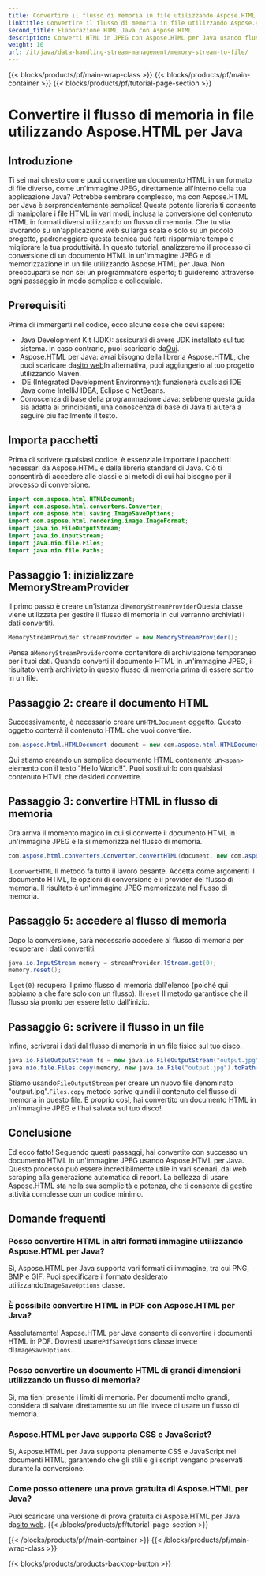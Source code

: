```yaml
---
title: Convertire il flusso di memoria in file utilizzando Aspose.HTML per Java
linktitle: Convertire il flusso di memoria in file utilizzando Aspose.HTML per Java
second_title: Elaborazione HTML Java con Aspose.HTML
description: Converti HTML in JPEG con Aspose.HTML per Java usando flussi di memoria. Segui questa guida passo passo per una conversione senza problemi da HTML a immagine.
weight: 10
url: /it/java/data-handling-stream-management/memory-stream-to-file/
---
```


{{< blocks/products/pf/main-wrap-class >}}
{{< blocks/products/pf/main-container >}}
{{< blocks/products/pf/tutorial-page-section >}}

# Convertire il flusso di memoria in file utilizzando Aspose.HTML per Java

## Introduzione
Ti sei mai chiesto come puoi convertire un documento HTML in un formato di file diverso, come un'immagine JPEG, direttamente all'interno della tua applicazione Java? Potrebbe sembrare complesso, ma con Aspose.HTML per Java è sorprendentemente semplice! Questa potente libreria ti consente di manipolare i file HTML in vari modi, inclusa la conversione del contenuto HTML in formati diversi utilizzando un flusso di memoria. Che tu stia lavorando su un'applicazione web su larga scala o solo su un piccolo progetto, padroneggiare questa tecnica può farti risparmiare tempo e migliorare la tua produttività.
In questo tutorial, analizzeremo il processo di conversione di un documento HTML in un'immagine JPEG e di memorizzazione in un file utilizzando Aspose.HTML per Java. Non preoccuparti se non sei un programmatore esperto; ti guideremo attraverso ogni passaggio in modo semplice e colloquiale.
## Prerequisiti
Prima di immergerti nel codice, ecco alcune cose che devi sapere:
- Java Development Kit (JDK): assicurati di avere JDK installato sul tuo sistema. In caso contrario, puoi scaricarlo da[Qui](https://www.oracle.com/java/technologies/javase-jdk11-downloads.html).
-  Aspose.HTML per Java: avrai bisogno della libreria Aspose.HTML, che puoi scaricare da[sito web](https://releases.aspose.com/html/java/)In alternativa, puoi aggiungerlo al tuo progetto utilizzando Maven.
- IDE (Integrated Development Environment): funzionerà qualsiasi IDE Java come IntelliJ IDEA, Eclipse o NetBeans.
- Conoscenza di base della programmazione Java: sebbene questa guida sia adatta ai principianti, una conoscenza di base di Java ti aiuterà a seguire più facilmente il testo.

## Importa pacchetti
Prima di scrivere qualsiasi codice, è essenziale importare i pacchetti necessari da Aspose.HTML e dalla libreria standard di Java. Ciò ti consentirà di accedere alle classi e ai metodi di cui hai bisogno per il processo di conversione.
```java
import com.aspose.html.HTMLDocument;
import com.aspose.html.converters.Converter;
import com.aspose.html.saving.ImageSaveOptions;
import com.aspose.html.rendering.image.ImageFormat;
import java.io.FileOutputStream;
import java.io.InputStream;
import java.nio.file.Files;
import java.nio.file.Paths;
```
## Passaggio 1: inizializzare MemoryStreamProvider
 Il primo passo è creare un'istanza di`MemoryStreamProvider`Questa classe viene utilizzata per gestire il flusso di memoria in cui verranno archiviati i dati convertiti.
```java
MemoryStreamProvider streamProvider = new MemoryStreamProvider();
```
 Pensa a`MemoryStreamProvider`come contenitore di archiviazione temporaneo per i tuoi dati. Quando converti il documento HTML in un'immagine JPEG, il risultato verrà archiviato in questo flusso di memoria prima di essere scritto in un file.
## Passaggio 2: creare il documento HTML
 Successivamente, è necessario creare un`HTMLDocument` oggetto. Questo oggetto conterrà il contenuto HTML che vuoi convertire.
```java
com.aspose.html.HTMLDocument document = new com.aspose.html.HTMLDocument("<span>Hello World!!</span>");
```
 Qui stiamo creando un semplice documento HTML contenente un`<span>` elemento con il testo "Hello World!!". Puoi sostituirlo con qualsiasi contenuto HTML che desideri convertire.

## Passaggio 3: convertire HTML in flusso di memoria
Ora arriva il momento magico in cui si converte il documento HTML in un'immagine JPEG e la si memorizza nel flusso di memoria.
```java
com.aspose.html.converters.Converter.convertHTML(document, new com.aspose.html.saving.ImageSaveOptions(com.aspose.html.rendering.image.ImageFormat.Jpeg), streamProvider.lStream);
```
 IL`convertHTML` Il metodo fa tutto il lavoro pesante. Accetta come argomenti il documento HTML, le opzioni di conversione e il provider del flusso di memoria. Il risultato è un'immagine JPEG memorizzata nel flusso di memoria.
## Passaggio 5: accedere al flusso di memoria
Dopo la conversione, sarà necessario accedere al flusso di memoria per recuperare i dati convertiti.
```java
java.io.InputStream memory = streamProvider.lStream.get(0);
memory.reset();
```
 IL`get(0)` recupera il primo flusso di memoria dall'elenco (poiché qui abbiamo a che fare solo con un flusso). Il`reset` Il metodo garantisce che il flusso sia pronto per essere letto dall'inizio.
## Passaggio 6: scrivere il flusso in un file
Infine, scriverai i dati dal flusso di memoria in un file fisico sul tuo disco.
```java
java.io.FileOutputStream fs = new java.io.FileOutputStream("output.jpg");
java.nio.file.Files.copy(memory, new java.io.File("output.jpg").toPath());
```
 Stiamo usando`FileOutputStream` per creare un nuovo file denominato "output.jpg".`Files.copy` metodo scrive quindi il contenuto del flusso di memoria in questo file. E proprio così, hai convertito un documento HTML in un'immagine JPEG e l'hai salvata sul tuo disco!
## Conclusione
Ed ecco fatto! Seguendo questi passaggi, hai convertito con successo un documento HTML in un'immagine JPEG usando Aspose.HTML per Java. Questo processo può essere incredibilmente utile in vari scenari, dal web scraping alla generazione automatica di report. La bellezza di usare Aspose.HTML sta nella sua semplicità e potenza, che ti consente di gestire attività complesse con un codice minimo.
## Domande frequenti
### Posso convertire HTML in altri formati immagine utilizzando Aspose.HTML per Java?
 Sì, Aspose.HTML per Java supporta vari formati di immagine, tra cui PNG, BMP e GIF. Puoi specificare il formato desiderato utilizzando`ImageSaveOptions` classe.
### È possibile convertire HTML in PDF con Aspose.HTML per Java?
 Assolutamente! Aspose.HTML per Java consente di convertire i documenti HTML in PDF. Dovresti usare`PdfSaveOptions` classe invece di`ImageSaveOptions`.
### Posso convertire un documento HTML di grandi dimensioni utilizzando un flusso di memoria?
Sì, ma tieni presente i limiti di memoria. Per documenti molto grandi, considera di salvare direttamente su un file invece di usare un flusso di memoria.
### Aspose.HTML per Java supporta CSS e JavaScript?
Sì, Aspose.HTML per Java supporta pienamente CSS e JavaScript nei documenti HTML, garantendo che gli stili e gli script vengano preservati durante la conversione.
### Come posso ottenere una prova gratuita di Aspose.HTML per Java?
 Puoi scaricare una versione di prova gratuita di Aspose.HTML per Java da[sito web](https://releases.aspose.com/).
{{< /blocks/products/pf/tutorial-page-section >}}

{{< /blocks/products/pf/main-container >}}
{{< /blocks/products/pf/main-wrap-class >}}

{{< blocks/products/products-backtop-button >}}
